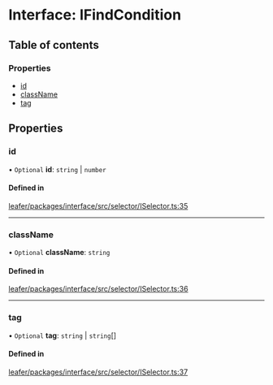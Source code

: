 # Interface: IFindCondition

## Table of contents

### Properties

- [id](IFindCondition.md#id)
- [className](IFindCondition.md#classname)
- [tag](IFindCondition.md#tag)

## Properties

### id

• `Optional` **id**: `string` \| `number`

#### Defined in

[leafer/packages/interface/src/selector/ISelector.ts:35](https://github.com/leaferjs/leafer/blob/985f85e/packages/interface/src/selector/ISelector.ts#L35)

___

### className

• `Optional` **className**: `string`

#### Defined in

[leafer/packages/interface/src/selector/ISelector.ts:36](https://github.com/leaferjs/leafer/blob/985f85e/packages/interface/src/selector/ISelector.ts#L36)

___

### tag

• `Optional` **tag**: `string` \| `string`[]

#### Defined in

[leafer/packages/interface/src/selector/ISelector.ts:37](https://github.com/leaferjs/leafer/blob/985f85e/packages/interface/src/selector/ISelector.ts#L37)
